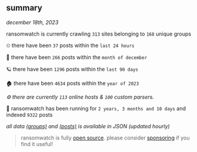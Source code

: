 
## summary
_december 18th, 2023_

ransomwatch is currently crawling `313` sites belonging to `168` unique groups

⏲ there have been `37` posts within the `last 24 hours`

🦈 there have been `266` posts within the `month of december`

🪐 there have been `1296` posts within the `last 90 days`

🏚 there have been `4634` posts within the `year of 2023`

_⚙️ there are currently `113` online hosts & `100` custom parsers._

🦕 ransomwatch has been running for `2 years, 3 months and 10 days` and indexed `9322` posts

_all data  [(groups)](http://ransomwhat.telemetry.ltd/groups) and [(posts)](http://ransomwhat.telemetry.ltd/posts) is available in JSON (updated hourly)_

> ransomwatch is fully [open source](https://github.com/joshhighet/ransomwatch#ransomwatch--). please consider [sponsoring](https://github.com/sponsors/joshhighet) if you find it useful!
